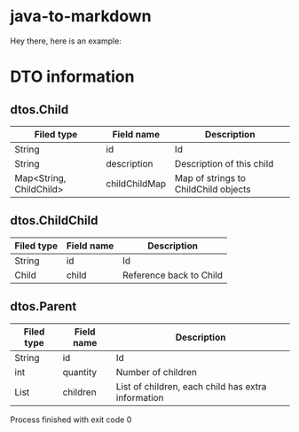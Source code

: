 # java-to-markdown

Hey there, here is an example:

DTO information
===============

dtos.Child
----------

| Filed type              | Field name    | Description                          |
| ----------------------- | ------------- | ------------------------------------ |
| String                  | id            | Id                                   |
| String                  | description   | Description of this child            |
| Map<String, ChildChild> | childChildMap | Map of strings to ChildChild objects |

dtos.ChildChild
---------------

| Filed type | Field name | Description             |
| ---------- | ---------- | ----------------------- |
| String     | id         | Id                      |
| Child      | child      | Reference back to Child |

dtos.Parent
-----------

| Filed type  | Field name | Description                                        |
| ----------- | ---------- | -------------------------------------------------- |
| String      | id         | Id                                                 |
| int         | quantity   | Number of children                                 |
| List<Child> | children   | List of children, each child has extra information |



Process finished with exit code 0
